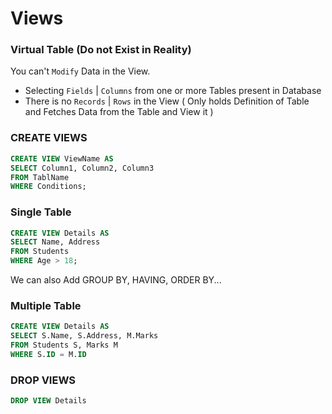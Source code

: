# Views

### Virtual Table (Do not Exist in Reality)

You can't `Modify` Data in the View.

- Selecting `Fields` | `Columns` from one or more Tables present in Database
- There is no `Records` | `Rows` in the View ( Only holds Definition of Table and Fetches Data from the Table and View it )


### CREATE VIEWS

```SQL
CREATE VIEW ViewName AS
SELECT Column1, Column2, Column3
FROM TablName
WHERE Conditions;
```

### Single Table
```SQL
CREATE VIEW Details AS
SELECT Name, Address
FROM Students 
WHERE Age > 18;
```

We can also Add GROUP BY, HAVING, ORDER BY...

### Multiple Table
```SQL
CREATE VIEW Details AS
SELECT S.Name, S.Address, M.Marks
FROM Students S, Marks M
WHERE S.ID = M.ID
```

### DROP VIEWS
```SQL
DROP VIEW Details
```
